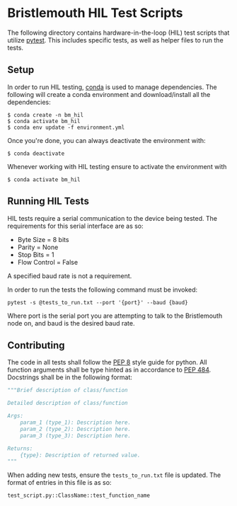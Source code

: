 # Bristlemouth HIL Test Scripts

The following directory contains hardware-in-the-loop (HIL) test scripts that utilize [pytest](https://docs.pytest.org/en/stable/).
This includes specific tests,
as well as helper files to run the tests.

## Setup

In order to run HIL testing,
[conda](https://docs.conda.io/en/latest/) is used to manage dependencies.
The following will create a conda environment and download/install all the dependencies:

```
$ conda create -n bm_hil
$ conda activate bm_hil
$ conda env update -f environment.yml
```

Once you're done, you can always deactivate the environment with:

```
$ conda deactivate
```

Whenever working with HIL testing ensure to activate the environment with

```
$ conda activate bm_hil
```

## Running HIL Tests

HIL tests require a serial communication to the device being tested.
The requirements for this serial interface are as so:

- Byte Size = 8 bits
- Parity = None
- Stop Bits = 1
- Flow Control = False

A specified baud rate is not a requirement.

In order to run the tests the following command must be invoked:

`pytest -s @tests_to_run.txt --port '{port}' --baud {baud}`

Where port is the serial port you are attempting to talk to the Bristlemouth node on,
and baud is the desired baud rate.

## Contributing

The code in all tests shall follow the [PEP 8](https://peps.python.org/pep-0008/) style guide for python.
All function arguments shall be type hinted as in accordance to [PEP 484](https://peps.python.org/pep-0484/).
Docstrings shall be in the following format:

```python
"""Brief description of class/function

Detailed description of class/function

Args:
    param_1 (type_1): Description here.
    param_2 (type_2): Description here.
    param_3 (type_3): Description here.

Returns:
    {type}: Description of returned value.
"""
```

When adding new tests,
ensure the `tests_to_run.txt` file is updated.
The format of entries in this file is as so:

`test_script.py::ClassName::test_function_name`
